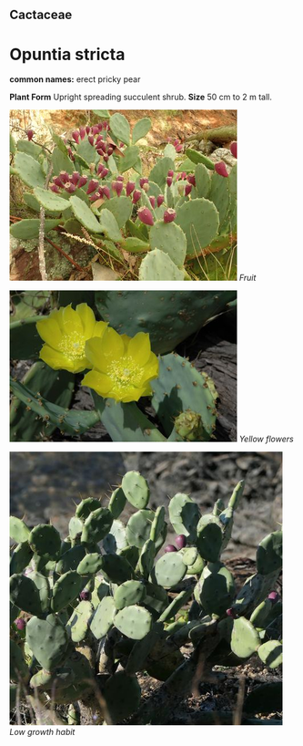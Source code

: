 ## Cactaceae
# Opuntia stricta
**common names:** erect pricky pear

**Plant Form** Upright spreading succulent shrub. **Size** 50 cm to 2 m tall.


![Fruit](2965_P7105426.jpg)
   *Fruit* 

![Yellow flowers](20411_Opuntia-stricta06.jpg)
   *Yellow flowers* 

![Low growth habit](105909_P1267026.jpg)
   *Low growth habit* 

